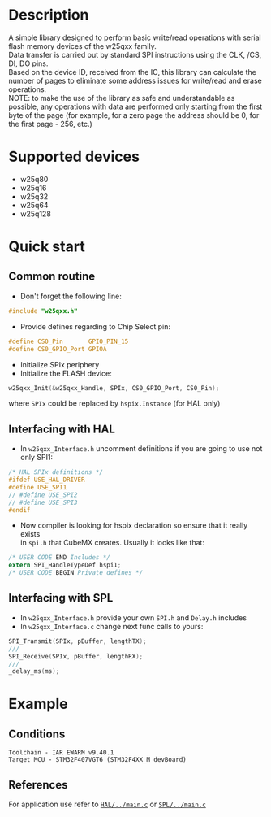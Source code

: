 # Description
A simple library designed to perform basic write/read operations with serial flash memory devices of the w25qxx family.  
Data transfer is carried out by standard SPI instructions using the CLK, /CS, DI, DO pins.  
Based on the device ID, received from the IC, this library can calculate the number of pages to eliminate some address issues for write/read and erase operations.  
NOTE: to make the use of the library as safe and understandable as possible, any operations with data are performed only starting from the first byte of the page (for example, for a zero page the address should be 0, for the first page - 256, etc.)
# Supported devices
* w25q80
* w25q16
* w25q32
* w25q64
* w25q128

# Quick start
## Common routine
* Don't forget the following line:
```C
#include "w25qxx.h"
```
* Provide defines regarding to Chip Select pin:
```C
#define CS0_Pin       GPIO_PIN_15
#define CS0_GPIO_Port GPIOA
```
* Initialize SPIx periphery
* Initialize the FLASH device:
```C
w25qxx_Init(&w25qxx_Handle, SPIx, CS0_GPIO_Port, CS0_Pin);
```
where `SPIx` could be replaced by `hspix.Instance` (for HAL only)
## Interfacing with HAL
* In `w25qxx_Interface.h` uncomment definitions if you are going to use not only SPI1:
```C
/* HAL SPIx definitions */
#ifdef USE_HAL_DRIVER
#define USE_SPI1
// #define USE_SPI2
// #define USE_SPI3
#endif
```
* Now compiler is looking for hspix declaration so ensure that it really exists   
in `spi.h` that CubeMX creates. Usually it looks like that:
```C
/* USER CODE END Includes */
extern SPI_HandleTypeDef hspi1;
/* USER CODE BEGIN Private defines */
```
## Interfacing with SPL
* In `w25qxx_Interface.h` provide your own `SPI.h` and `Delay.h` includes   
* In `w25qxx_Interface.c` change next func calls to yours:
```C
SPI_Transmit(SPIx, pBuffer, lengthTX);
///
SPI_Receive(SPIx, pBuffer, lengthRX);
///
_delay_ms(ms);
```
# Example
## Conditions
`Toolchain - IAR EWARM v9.40.1`  
`Target MCU - STM32F407VGT6 (STM32F4XX_M devBoard)`
## References
For application use refer to [`HAL/../main.c`](./HAL/Core/Src/main.c) or [`SPL/../main.c`](./SPL/Source/main.c) 
